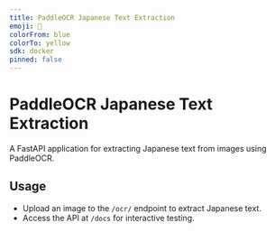 ```yaml
---
title: PaddleOCR Japanese Text Extraction
emoji: 📝
colorFrom: blue
colorTo: yellow
sdk: docker
pinned: false
---
```


# PaddleOCR Japanese Text Extraction

A FastAPI application for extracting Japanese text from images using PaddleOCR.

## Usage
- Upload an image to the `/ocr/` endpoint to extract Japanese text.
- Access the API at `/docs` for interactive testing.